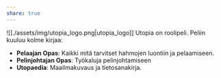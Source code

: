 ```yaml
---
share: true
---
```


![[./assets/img/utopia_logo.png|utopia_logo]]
Utopia on roolipeli. Peliin kuuluu kolme kirjaa:
- **Pelaajan Opas**: Kaikki mitä tarvitset hahmojen luontiin ja pelaamiseen.
- **Pelinjohtajan Opas**: Työkaluja pelinjohtamiseen
- **Utopaedia**: Maailmakuvaus ja tietosanakirja.
